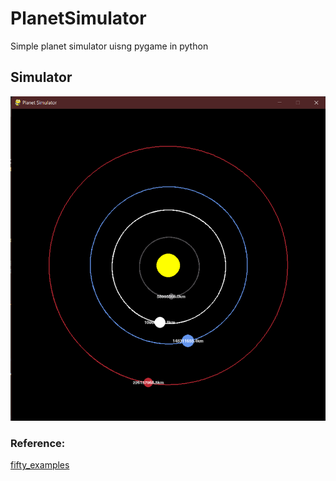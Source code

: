 # PlanetSimulator
Simple planet simulator uisng pygame in python

## Simulator
![](https://github.com/RanakJaiswar/PlanetSimulator/blob/main/planet_simulator/planetsimulator.png)

### Reference:
[fifty_examples](https://fiftyexamples.readthedocs.io/en/latest/gravity.html)
